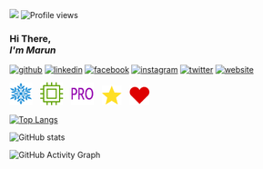![](https://cutewallpaper.org/21/linked-in-background-photos/Entry-25-by-tanvirkh45-for-LinkedIn-background-picture-.jpg)
![Profile views](https://gpvc.arturio.dev/run9c)  


### Hi There,<br>***I'm Marun***<br>




[<img src='https://cdn.jsdelivr.net/npm/simple-icons@3.0.1/icons/github.svg' alt='github' height='40'>](https://github.com/run9c)  [<img src='https://cdn.jsdelivr.net/npm/simple-icons@3.0.1/icons/linkedin.svg' alt='linkedin' height='40'>](https://www.linkedin.com/in/run9c/)  [<img src='https://cdn.jsdelivr.net/npm/simple-icons@3.0.1/icons/facebook.svg' alt='facebook' height='40'>](https://www.facebook.com/run9c)  [<img src='https://cdn.jsdelivr.net/npm/simple-icons@3.0.1/icons/instagram.svg' alt='instagram' height='40'>](https://www.instagram.com/run9c/)  [<img src='https://cdn.jsdelivr.net/npm/simple-icons@3.0.1/icons/twitter.svg' alt='twitter' height='40'>](https://twitter.com/run9c)  [<img src='https://cdn.jsdelivr.net/npm/simple-icons@3.0.1/icons/icloud.svg' alt='website' height='40'>](run9c)  


<a href='https://archiveprogram.github.com/'><img src='https://raw.githubusercontent.com/acervenky/animated-github-badges/master/assets/acbadge.gif' width='40' height='40'></a> <a href='https://docs.github.com/en/developers'><img src='https://raw.githubusercontent.com/acervenky/animated-github-badges/master/assets/devbadge.gif' width='40' height='40'></a> <a href='https://github.com/pricing'><img src='https://raw.githubusercontent.com/acervenky/animated-github-badges/master/assets/pro.gif' width='40' height='40'></a> <a href='https://stars.github.com/'><img src='https://raw.githubusercontent.com/acervenky/animated-github-badges/master/assets/starbadge.gif' width='35' height='35'></a> <a href='https://docs.github.com/en/github/supporting-the-open-source-community-with-github-sponsors'><img src='https://raw.githubusercontent.com/acervenky/animated-github-badges/master/assets/sponsorbadge.gif' width='35' height='35'></a> 

[![Top Langs](https://github-readme-stats.vercel.app/api/top-langs/?username=run9c)](https://github.com/anuraghazra/github-readme-stats)

![GitHub stats](https://github-readme-stats.vercel.app/api?username=run9c&show_icons=true&count_private=true)  

![GitHub Activity Graph](https://activity-graph.herokuapp.com/graph?username=run9c)  


